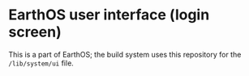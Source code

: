 # EarthOS user interface (login screen)
This is a part of EarthOS; the build system uses this repository for the `/lib/system/ui` file.
